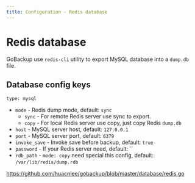 ```yaml
---
title: Configuration - Redis database
---
```


# Redis database

GoBackup use `redis-cli` utility to export MySQL database into a `dump.db` file.

## Database config keys

`type: mysql`

- `mode` - Redis dump mode, default: `sync`
  - `sync` - For remote Redis server use sync to export.
  - `copy` - For local Redis server use copy, just copy Redis `dump.db`
- `host` - MySQL server host, default: `127.0.0.1`
- `port` - MySQL server port, default: `6379`
- `invoke_save` - Invoke save before backup, default: `true`
- `password` - If your Redis server need, default: ``
- `rdb_path` - `mode: copy` need special this config, default: `/var/lib/redis/dump.rdb`


https://github.com/huacnlee/gobackup/blob/master/database/redis.go
